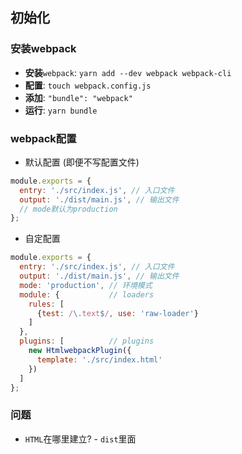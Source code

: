 ## 初始化
### 安装webpack
- **安装**`webpack`: `yarn add --dev webpack webpack-cli`
- **配置**: `touch webpack.config.js`
- **添加**: `"bundle": "webpack"`
- **运行**: `yarn bundle`

### webpack配置
- 默认配置 (即便不写配置文件)
```javascript
module.exports = {
  entry: './src/index.js', // 入口文件
  output: './dist/main.js', // 输出文件
  // mode默认为production
};
```
- 自定配置
```javascript
module.exports = {
  entry: './src/index.js', // 入口文件
  output: './dist/main.js', // 输出文件
  mode: 'production', // 环境模式
  module: {           // loaders
    rules: [
      {test: /\.text$/, use: 'raw-loader'}
    ]
  },
  plugins: [          // plugins
    new HtmlwebpackPlugin({
      template: './src/index.html'
    })
  ]
};
```

### 问题
- `HTML`在哪里建立? - `dist`里面
